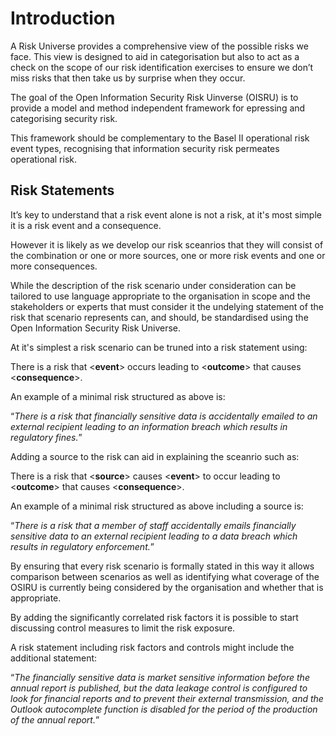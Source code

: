 # Introduction

A Risk Universe provides a comprehensive view of the possible risks we face. This view is designed to aid in categorisation but also to act as a check on the scope of our risk identification exercises to ensure we don’t miss risks that then take us by surprise when they occur.

The goal of the Open Information Security Risk Uinverse (OISRU) is to provide a model and method independent framework for epressing and categorising security risk.

This framework should be complementary to the Basel II operational risk event types, recognising that information security risk permeates operational risk.

## Risk Statements

It’s key to understand that a risk event alone is not a risk, at it's most simple it is a risk event and a consequence.

However it is likely as we develop our risk sceanrios that they will consist of the combination or one or more sources, one or more risk events and one or more consequences.

While the description of the risk scenario under consideration can be tailored to use language appropriate to the organisation in scope and the stakeholders or experts that must consider it the undelying statement of the risk that scenario represents can, and should, be standardised using the Open Information Security Risk Universe.

At it's simplest a risk scenario can be truned into a risk statement using:

There is a risk that \<**event**> occurs leading to \<**outcome**> that causes \<**consequence**>.

An example of a minimal risk structured as above is:

“*There is a risk that financially sensitive data is accidentally emailed to an external recipient leading to an information breach which results in regulatory fines.*”

Adding a source to the risk can aid in explaining the sceanrio such as:

There is a risk that \<**source**> causes \<**event**> to occur leading to \<**outcome**> that causes \<**consequence**>.

An example of a minimal risk structured as above including a source is:

“*There is a risk that a member of staff accidentally emails financially sensitive data to an external recipient leading to a data breach which results in regulatory enforcement.*”

By ensuring that every risk scenario is formally stated in this way it allows comparison between scenarios as well as identifying what coverage of the OSIRU is currently being considered by the organisation and whether that is appropriate.

By adding the significantly correlated risk factors it is possible to start discussing control measures to limit the risk exposure.

A risk statement including risk factors and controls might include the additional statement:

“*The financially sensitive data is market sensitive information before the annual report is published, but the data leakage control is configured to look for financial reports and to prevent their external transmission, and the Outlook autocomplete function is disabled for the period of the production of the annual report.*”